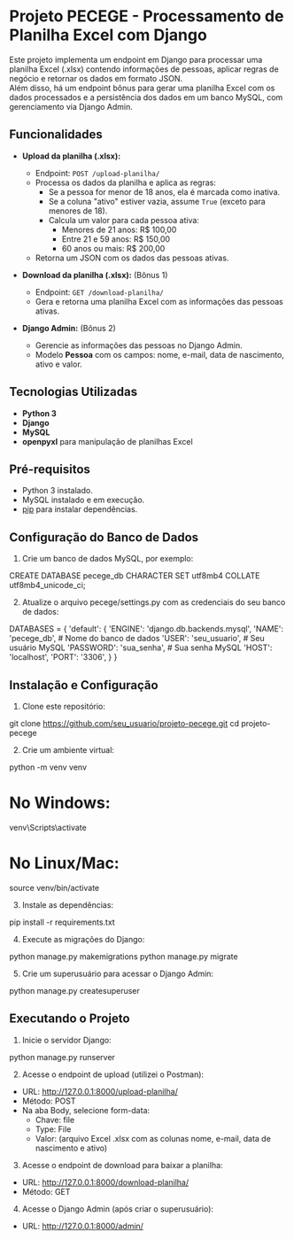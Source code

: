 # Projeto PECEGE - Processamento de Planilha Excel com Django

Este projeto implementa um endpoint em Django para processar uma planilha Excel (.xlsx) contendo informações de pessoas, aplicar regras de negócio e retornar os dados em formato JSON.  
Além disso, há um endpoint bônus para gerar uma planilha Excel com os dados processados e a persistência dos dados em um banco MySQL, com gerenciamento via Django Admin.

## Funcionalidades

- **Upload da planilha (.xlsx):**  
  - Endpoint: `POST /upload-planilha/`
  - Processa os dados da planilha e aplica as regras:
    - Se a pessoa for menor de 18 anos, ela é marcada como inativa.
    - Se a coluna "ativo" estiver vazia, assume `True` (exceto para menores de 18).
    - Calcula um valor para cada pessoa ativa:
      - Menores de 21 anos: R$ 100,00
      - Entre 21 e 59 anos: R$ 150,00
      - 60 anos ou mais: R$ 200,00
  - Retorna um JSON com os dados das pessoas ativas.

- **Download da planilha (.xlsx):** (Bônus 1)
  - Endpoint: `GET /download-planilha/`
  - Gera e retorna uma planilha Excel com as informações das pessoas ativas.

- **Django Admin:** (Bônus 2)
  - Gerencie as informações das pessoas no Django Admin.
  - Modelo **Pessoa** com os campos: nome, e-mail, data de nascimento, ativo e valor.

## Tecnologias Utilizadas

- **Python 3**
- **Django**
- **MySQL**
- **openpyxl** para manipulação de planilhas Excel

## Pré-requisitos

- Python 3 instalado.
- MySQL instalado e em execução.
- [pip](https://pip.pypa.io/en/stable/) para instalar dependências.

## Configuração do Banco de Dados

1. Crie um banco de dados MySQL, por exemplo:


CREATE DATABASE pecege_db CHARACTER SET utf8mb4 COLLATE utf8mb4_unicode_ci;


2. Atualize o arquivo pecege/settings.py com as credenciais do seu banco de dados:


DATABASES = {
    'default': {
        'ENGINE': 'django.db.backends.mysql',
        'NAME': 'pecege_db',     # Nome do banco de dados
        'USER': 'seu_usuario',   # Seu usuário MySQL
        'PASSWORD': 'sua_senha', # Sua senha MySQL
        'HOST': 'localhost',
        'PORT': '3306',
    }
}


## Instalação e Configuração

1. Clone este repositório:


git clone https://github.com/seu_usuario/projeto-pecege.git
cd projeto-pecege


2. Crie um ambiente virtual:


python -m venv venv
# No Windows:
venv\Scripts\activate
# No Linux/Mac:
source venv/bin/activate


3. Instale as dependências:


pip install -r requirements.txt


4. Execute as migrações do Django:


python manage.py makemigrations
python manage.py migrate


5. Crie um superusuário para acessar o Django Admin:


python manage.py createsuperuser


## Executando o Projeto

1. Inicie o servidor Django:


python manage.py runserver


2. Acesse o endpoint de upload (utilizei o Postman):

- URL: http://127.0.0.1:8000/upload-planilha/
- Método: POST
- Na aba Body, selecione form-data:
  - Chave: file
  - Type: File
  - Valor: (arquivo Excel .xlsx com as colunas nome, e-mail, data de nascimento e ativo)

3. Acesse o endpoint de download para baixar a planilha:

- URL: http://127.0.0.1:8000/download-planilha/
- Método: GET

4. Acesse o Django Admin (após criar o superusuário):
- URL: http://127.0.0.1:8000/admin/
